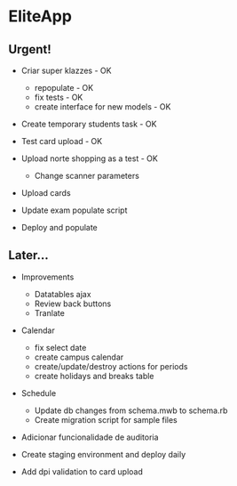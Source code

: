 # EliteApp

## Urgent!

* Criar super klazzes - OK
  * repopulate - OK
  * fix tests - OK
  * create interface for new models - OK

* Create temporary students task - OK
* Test card upload - OK

* Upload norte shopping as a test - OK
  * Change scanner parameters

* Upload cards
* Update exam populate script
* Deploy and populate



## Later...

* Improvements
  * Datatables ajax
  * Review back buttons
  * Tranlate

* Calendar
  * fix select date
  * create campus calendar
  * create/update/destroy actions for periods
  * create holidays and breaks table

* Schedule
  * Update db changes from schema.mwb to schema.rb
  * Create migration script for sample files

* Adicionar funcionalidade de auditoria
* Create staging environment and deploy daily
* Add dpi validation to card upload

